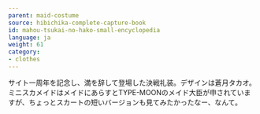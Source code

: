 ```yaml
---
parent: maid-costume
source: hibichika-complete-capture-book
id: mahou-tsukai-no-hako-small-encyclopedia
language: ja
weight: 61
category:
- clothes
---
```


サイト一周年を記念し、満を辞して登場した決戦礼装。デザインは蒼月タカオ。ミニスカメイドはメイドにあらすとTYPE-MOONのメイド大臣が申されていますが、ちょっとスカートの短いバージョンも見てみたかったなー、なんて。
